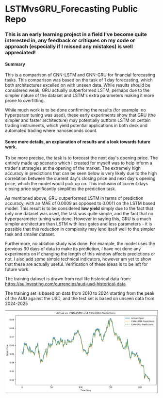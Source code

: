 # LSTMvsGRU_Forecasting Public Repo

### This is an early learning project in a field I've become quite interested in, any feedback or critiques on my code or approach (especially if I missed any mistakes) is well appreciated!

#### Summary
This is a comparison of CNN-LSTM and CNN-GRU for financial forecasting tasks. This comparison was based on the task of 1 day forecasting, which both architectures excelled on with unseen data. While results should be considered weak, GRU actually outperformed LSTM, perhaps due to the simpler nature of the dataset and LSTM's extra parameters making it more prone to overfitting. 

While much work is to be done confirming the results (for example: no hyperparam tuning was used), these early experiments show that GRU (the simpler and faster architecture) may potentially outform LSTM on certain trading instruments, which yield potential applications in both desk and automated trading where nanoseconds count.

#### Some more details, an explanation of results and a look towards future work.
To be more precise, the task is to forecast the next day's opening price. The entirely made up scenario which I created for myself was to help inform a trader's strategies at the opening of the market. The extremely high accuracy in predictions that can be seen below is very likely due to the high correlation between the current day's closing price and next day's opening price, which the model would pick up on. This inclusion of current days closing price significantly simplifies the prediction task. 

As mentioned above, GRU outperformed LSTM in terms of prediction accuracy, with an MAE of 0.0009 as opposed to 0.0011 on the LSTM based model. This result is to be considered **low yield** simply due to the fact that only one dataset was used, the task was quite simple, and the fact that no hyperparameter tuning was done. However in saying this, GRU is a much simpler architecture than LSTM with less gates and less parameters - it is possible that this reduction in complexity may lend itself well to the simpler task and smaller dataset. 

Furthermore, no ablation study was done. For example, the model uses the previous 30 days of data to make its prediction, I have not done any experiments on if changing the length of this window affects predictions or not. I also add some simple technical indicators, however am yet to show that these are actually useful. Verification of these ideas is to be left for future work. 

The training dataset is drawn from real life historical data from: https://au.investing.com/currencies/aud-usd-historical-data

The training set is based on data from 2010 to 2024 starting from the peak of the AUD against the USD, and the test set is based on unseen data from 2024-2025

![Prediction Chart](predictionChart.png)

